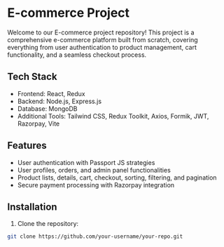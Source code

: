 # E-commerce Project

Welcome to our E-commerce project repository! This project is a comprehensive e-commerce platform built from scratch, covering everything from user authentication to product management, cart functionality, and a seamless checkout process.

## Tech Stack

- Frontend: React, Redux
- Backend: Node.js, Express.js
- Database: MongoDB
- Additional Tools: Tailwind CSS, Redux Toolkit, Axios, Formik, JWT, Razorpay, Vite

## Features

- User authentication with Passport JS strategies
- User profiles, orders, and admin panel functionalities
- Product lists, details, cart, checkout, sorting, filtering, and pagination
- Secure payment processing with Razorpay integration

## Installation

1. Clone the repository:

```bash
git clone https://github.com/your-username/your-repo.git
